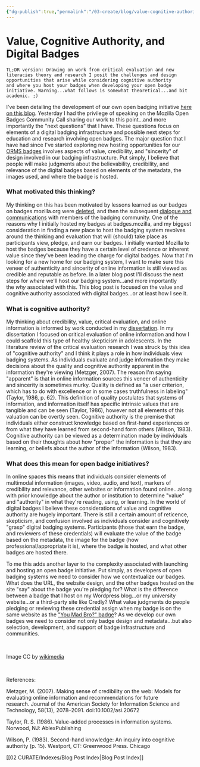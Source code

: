 ```yaml
---
{"dg-publish":true,"permalink":"/03-create/blog/value-cognitive-authority-and-digital-badges/","title":"Value, Cognitive Authority, and Digital Badges","tags":["badges"]}
---
```


# Value, Cognitive Authority, and Digital Badges

```
TL;DR version: Drawing on work from critical evaluation and new literacies theory and research I posit the challenges and design opportunities that arise while considering cognitive authority and where you host your badges when developing your open badge initiative. Warning...what follows is somewhat theoretical...and bit academic. ;)
```

I've been detailing the development of our own open badging initiative [here on this blog](http://wiobyrne.com/tag/badges/). Yesterday I had the privilege of speaking on the Mozilla Open Badges Community Call sharing our work to this point...and more importantly the "next questions" that I have. These questions focus on elements of a digital badging infrastructure and possible next steps for education and research involving open badges. The major question that I have had since I've started exploring new hosting opportunities for our [ORMS badges](http://wiobyrne.com/design-evolution-of-the-graphics-in-an-open-badge-initiative/) involves aspects of value, credibility, and "sincerity" of design involved in our badging infrastructure. Put simply, I believe that people will make judgments about the believability, credibility, and relevance of the digital badges based on elements of the metadata, the images used, and where the badge is hosted.

### What motivated this thinking?

My thinking on this has been motivated by lessons learned as our badges on badges.mozilla.org were [deleted](http://wiobyrne.com/challenges-in-launching-and-hosting-an-open-digital-badge-initiative/), and then the subsequent [dialogue and communications](http://wiobyrne.com/considerations-on-hosting-an-open-badging-initiative/) with members of the badging community. One of the reasons why I initially hosted my badges at badges.mozilla, and my biggest consideration in finding a new place to host the badging system revolves around the thinking and evaluation that will (should) take place as participants view, pledge, and earn our badges. I initially wanted Mozilla to host the badges because they have a certain level of credence or inherent value since they've been leading the charge for digital badges. Now that I'm looking for a new home for our badging system, I want to make sure this veneer of authenticity and sincerity of online information is still viewed as credible and reputable as before. In a later blog post I'll discuss the next steps for _where_ we'll host our badging system...and more importantly the _why_ associated with this. This blog post is focused on the value and cognitive authority associated with digital badges...or at least how I see it.

### What is cognitive authority?

My thinking about credibility, value, critical evaluation, and online information is informed by work conducted in my [dissertation](http://www.scribd.com/doc/107186776/Facilitating-Critical-Evaluation-Skills-through-Content-Creation-Empowering-Adolescents-as-Readers-and-Writers-of-Online-Information). In my dissertation I focused on critical evaluation of online information and how I could scaffold this type of healthy skepticism in adolescents. In the literature review of the critical evaluation research I was struck by this idea of "cognitive authority" and I think it plays a role in how individuals view badging systems. As individuals evaluate and judge information they make decisions about the quality and cognitive authority apparent in the information they're viewing (Metzger, 2007). The reason I'm saying "apparent" is that in online information sources this veneer of authenticity and sincerity is sometimes murky. Quality is defined as "a user criterion, which has to do with excellence or in some cases truthfulness in labeling" (Taylor, 1986, p. 62). This definition of quality postulates that systems of information, and information itself has specific intrinsic values that are tangible and can be seen (Taylor, 1986), however not all elements of this valuation can be overtly seen. Cognitive authority is the premise that individuals either construct knowledge based on first-hand experiences or from what they have learned from second-hand form others (Wilson, 1983). Cognitive authority can be viewed as a determination made by individuals based on their thoughts about how "proper" the information is that they are learning, or beliefs about the author of the information (Wilson, 1983).

### What does this mean for open badge initiatives?

In online spaces this means that individuals consider elements of multimodal information (images, video, audio, and text), markers of credibility and relevance, other websites or information found online...along with prior knowledge about the author or institution to determine "value" and "authority" in what they're reading, using, or learning. In the world of digital badges I believe these considerations of value and cognitive authority are hugely important. There is still a certain amount of reticence, skepticism, and confusion involved as individuals consider and cognitively "grasp" digital badging systems. Participants (those that earn the badge, and reviewers of these credentials) will evaluate the value of the badge based on the metadata, the image for the badge (how professional/appropriate it is), where the badge is hosted, and what other badges are hosted there.

To me this adds another layer to the complexity associated with launching and hosting an open badge initiative. Put simply, as developers of open badging systems we need to consider how we contextualize our badges. What does the URL, the website design, and the other badges hosted on the site "say" about the badge you're pledging for? What is the difference between a badge that I host on my Wordpress blog...or my university website...or a third-party site like Credly? What value judgments do people pledging or reviewing these credential assign when my badge is on the same website as the ["You Mad Bro?" badge](https://badges.mozilla.org/en-US/badges/badge/U-Mad-Bro)? As we develop our own badges we need to consider not only badge design and metadata...but also selection, development, and support of badge infrastructure and communities.

 

Image CC by [wikimedia](http://upload.wikimedia.org/wikipedia/commons/3/3b/Open_authority.jpg)

 

References:

Metzger, M. (2007). Making sense of credibility on the web: Models for evaluating online information and recommendations for future research. Journal of the American Society for Information Science and Technology, 58(13), 2078–2091. doi:10.1002/asi.20672

Taylor, R. S. (1986). Value-added processes in information systems. Norwood, NJ: AblexPublishing

Wilson, P. (1983). Second-hand knowledge: An inquiry into cognitive authority (p. 15). Westport, CT: Greenwood Press. Chicago

[[02 CURATE/Indexes/Blog Post Index\|Blog Post Index]]